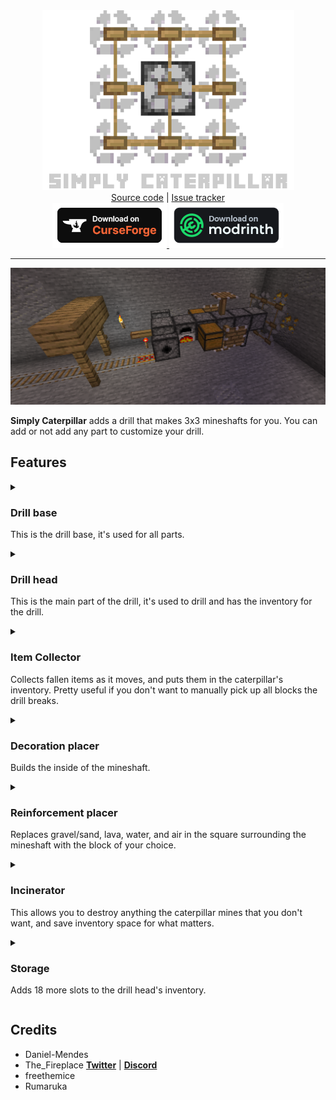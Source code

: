 <div align="center">
	<img src=".github/sources/simply-caterpillar-logo.png" alt="Simply Caterpillar icon" width="403" />
</div>

<div align="center">
	<a href="https://github.com/The-Fireplace-Minecraft-Mods/Simply-Caterpillar" target="_blank">Source code</a>
    |
   	<a href="https://github.com/The-Fireplace-Minecraft-Mods/Simply-Caterpillar/issues" target="_blank">Issue tracker</a>
</div>

<div align="center">
    <a href="https://minecraft.curseforge.com/projects/simply-caterpillar" target="_blank">
        <img src=".github/sources/curseforge-badge.png" alt="Curse Forge download link" />
    </a>
    <a href="https://modrinth.com/mod/simply-caterpillar" target="_blank">
        <img src=".github/sources/modrinth-badge.png" alt="modrinth download link" />
    </a>
</div>

-------

<div align="center">
	<img src=".github/sources/simply-caterpillar-wallpaper.png" alt="Simply Caterpillar wallpaper" />
</div>

**Simply Caterpillar** adds a drill that makes 3x3 mineshafts for you. You can add or not add any part to customize your drill.

## Features

<details>
	<summary>
		<h3>Drill base</h3>
		<p>This is the drill base, it's used for all parts.</p>
	</summary>
	<h4>Recipe</h4>
	<img src=".github/sources/recipe-drill_base.png" alt="Drill base recipe" />
</details>

<details>
	<summary>
		<h3>Drill head</h3>
		<p>This is the main part of the drill, it's used to drill and has the inventory for the drill.</p>
	</summary>
	<h4>Screen</h4>
	<p>It has 18 slots of storage built in, and a fuel slot. Power can be toggled in the gui, and fuel consumption will pause when the caterpillar is turned off.</p>
	<img src=".github/sources/screen-drill_head.png" alt="Drill head screen" width="480" />
	<h4>Recipe</h4>
	<img src=".github/sources/recipe-drill_head.png" alt="Drill head recipe" />
</details>

<details>
	<summary>
		<h3>Item Collector</h3>
		<p>Collects fallen items as it moves, and puts them in the caterpillar's inventory. Pretty useful if you don't want to manually pick up all blocks the drill breaks.</p>
	</summary>
	<h4>Recipe</h4>
	<img src=".github/sources/recipe-collector.png" alt="Collector recipe" />
</details>

<details>
	<summary>
		<h3>Decoration placer</h3>
		<p>Builds the inside of the mineshaft.</p>
	</summary>
	<h4>Screen</h4>
	<p>This is where you edit the decorations to be placed. By default, it places them similarly to the vanilla mineshafts.</p>
	<img src=".github/sources/screen-decoration.png" alt="Decoration placer screen" width="480" />
	<h4>Recipe</h4>
	<img src=".github/sources/recipe-decoration.png" alt="Decoration placer recipe" />
</details>

<details>
	<summary>
		<h3>Reinforcement placer</h3>
		<p>Replaces gravel/sand, lava, water, and air in the square surrounding the mineshaft with the block of your choice.</p>
	</summary>
	<h4>Screen</h4>
		<p>Edit the blocks used to reinforce the walls here and what gets replaced, so you can keep water, lava, sand, gravel, etc out of your mineshaft, or build yourself a floor to walk on, and walls and a ceiling if you wish.</p>
	<img src=".github/sources/screen-reinforcement.png" alt="Reinforcement placer screen" width="480" />
	<h4>Recipe</h4>
	<img src=".github/sources/recipe-reinforcement.png" alt="Reinforcement placer recipe" />
</details>

<details>
	<summary>
		<h3>Incinerator</h3>
		<p>This allows you to destroy anything the caterpillar mines that you don't want, and save inventory space for what matters.</p>
	</summary>
	<h4>Screen</h4>
	<p>Set anything you don't want to keep to be incinerated here.</p>
	<img src=".github/sources/screen-incinerator.png" alt="Incinerator screen" width="480" />
	<h4>Recipe</h4>
	<img src=".github/sources/recipe-incinerator.png" alt="Incinerator recipe" />
</details>

<details>
	<summary>
		<h3>Storage</h3>
		<p>Adds 18 more slots to the drill head's inventory.</p>
	</summary>
	<h4>Screen</h4>
	<br>
	<h4>Recipe</h4>
	<img src=".github/sources/recipe-storage.png" alt="Storage recipe" />
</details>

## Credits

- Daniel-Mendes
- The_Fireplace **[Twitter](https://twitter.com/The_FireplaceMC)** | **[Discord](https://discord.gg/CJ6pNEk)**
- freethemice
- Rumaruka
